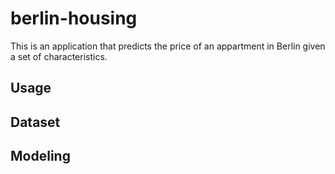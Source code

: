 # berlin-housing

This is an application that predicts the price of an appartment in Berlin given a set of characteristics.

## Usage

## Dataset

## Modeling